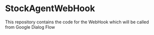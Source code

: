 # StockAgentWebHook
This repository contains the code for the WebHook which will be called from Google Dialog Flow
